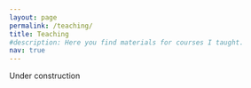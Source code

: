 ```yaml
---
layout: page
permalink: /teaching/
title: Teaching
#description: Here you find materials for courses I taught.
nav: true
---
```


Under construction 
